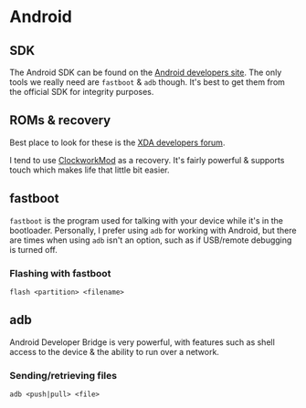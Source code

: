 # Android


## SDK


The Android SDK can be found on the [Android developers site](http://developer.android.com/sdk/index.html). The only tools we really need are `fastboot` & `adb` though. It's best to get them from the official SDK for integrity purposes.


## ROMs & recovery

Best place to look for these is the [XDA developers forum](http://forum.xda-developers.com/).

I tend to use [ClockworkMod](http://www.clockworkmod.com/) as a recovery. It's fairly powerful & supports touch which makes life that little bit easier.


## fastboot


`fastboot` is the program used for talking with your device while it's in the bootloader. Personally, I prefer using `adb` for working with Android, but there are times when using `adb` isn't an option, such as if USB/remote debugging is turned off.

### Flashing with fastboot

    flash <partition> <filename>


## adb


Android Developer Bridge is very powerful, with features such as shell access to the device & the ability to run over a network.

### Sending/retrieving files

    adb <push|pull> <file>
